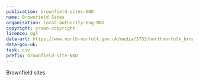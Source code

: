 ```yaml
---
publication: brownfield-sites-NNO
name: Brownfield Sites
organisation: local-authority-eng:NNO
copyright: crown-copyright
licence: ogl
data-url: https://www.north-norfolk.gov.uk/media/3783/northnorfolk_brownfieldregister_2017-12-19_rev1.csv
data-gov-uk: 
task: csv
prefix: brownfield-site-NNO
---
```


Brownfield sites

